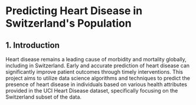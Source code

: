 # Predicting Heart Disease in Switzerland's Population
## 1. Introduction
Heart disease remains a leading cause of morbidity and mortality globally, including in Switzerland. Early and accurate prediction of heart disease can significantly improve patient outcomes through timely interventions. This project aims to utilize data science algorithms and techniques to predict the presence of heart disease in individuals based on various health attributes provided in the UCI Heart Disease dataset, specifically focusing on the Switzerland subset of the data.
